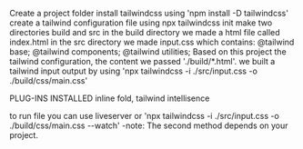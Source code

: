 Create a project folder
install tailwindcss using 'npm install -D tailwindcss'
create a tailwind configuration file using npx tailwindcss init
make two directories build and src
in the build directory we made a html file called index.html
in the src directory we made input.css which contains:
@tailwind base;
@tailwind components;
@tailwind utilities;
Based on this project the tailwind configuration, the content we passed './build/*.html'.
we built a tailwind input output by using 'npx tailwindcss -i ./src/input.css -o ./build/css/main.css'

PLUG-INS INSTALLED
inline fold, tailwind intellisence

to run file you can use liveserver or 'npx tailwindcss -i ./src/input.css -o ./build/css/main.css --watch'
-note: The second method depends on your project. 